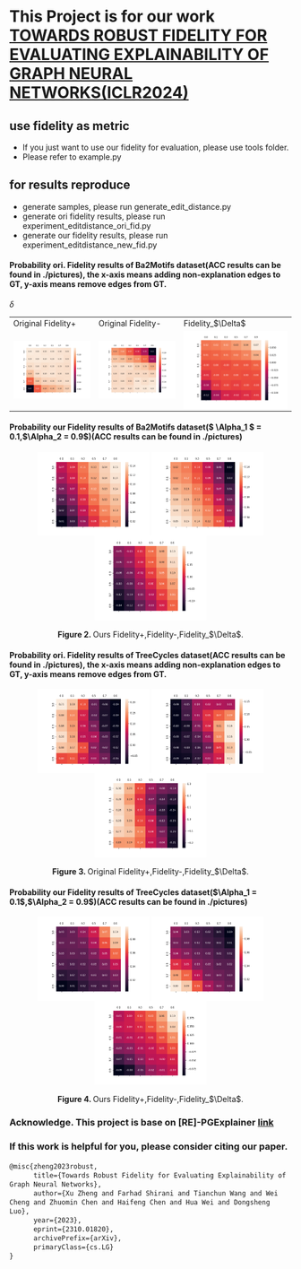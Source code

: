 # This Project is for our work [TOWARDS ROBUST FIDELITY FOR EVALUATING EXPLAINABILITY OF GRAPH NEURAL NETWORKS(ICLR2024)](https://openreview.net/pdf?id=up6hr4hIQH)


## use fidelity as metric
- If you just want to use our fidelity for evaluation, please use tools folder.
- Please refer to example.py

## for results reproduce
- generate samples, please run generate_edit_distance.py
- generate ori fidelity results, please run experiment_editdistance_ori_fid.py
- generate our fidelity results, please run experiment_editdistance_new_fid.py

<!-- ## Continuous Version -->

#### Probability ori. Fidelity results of Ba2Motifs dataset(ACC results can be found in ./pictures), the x-axis means adding non-explanation edges to GT, y-axis means remove edges from GT.

$\delta$

[//]: # (![alt-text-1]&#40;pictures/GNN_ba2_results_ori_fid_1fid_plus prob.png "title-1"&#41; ![alt-text-2]&#40;pictures/GNN_ba2_results_ori_fid_1fid_minus prob.png "title-2"&#41;![alt-text-2]&#40;pictures/GNN_ba2_results_ori_fid_1fid_Delta prob.png "title-2"&#41;)

[//]: # (<center class="ba2">)

[//]: # (<img src="./pictures/GNN_ba2_results_ori_fid_1fid_plus prob.png"  width = "33%" alt="" align=center /> )

[//]: # (<img src="./pictures/GNN_ba2_results_ori_fid_1fid_minus prob.png" width = "33%" alt="" align=center />)

[//]: # (<img src="./pictures/GNN_ba2_results_ori_fid_1fid_Delta prob.png" width = "33%" alt="" align=center />)

[//]: # (<br><br>)

[//]: # (<b>Figure 1. </b> Original Fidelity+,Fidelity-,Fidelity_$\Delta$.)

[//]: # (</center>)

<table>
  <tr>
    <td>Original Fidelity+</td>
     <td>Original Fidelity-</td>
     <td>Fidelity_$\Delta$</td>
  </tr>
  <tr>
    <td><img src="./pictures/GNN_ba2_results_ori_fid_1fid_plus prob.png"  width = "100%" alt="" align=center /> </td>
    <td><img src="./pictures/GNN_ba2_results_ori_fid_1fid_minus prob.png"  width = "100%" alt="" align=center /></td>
    <td><img src="./pictures/GNN_ba2_results_ori_fid_1fid_Delta prob.png"  width = "100%" alt="" align=center /></td>
  </tr>
 </table>


#### Probability our Fidelity results of Ba2Motifs dataset($ \Alpha_1 $ = 0.1,$\Alpha_2 = 0.9$)(ACC results can be found in ./pictures)
<center class="ba2">
<img src="./pictures/GNN_ba2_results_new_fid_0_0_seeds_1_fid_plus prob.png" width = "200" alt="" align=center />
<img src="./pictures/GNN_ba2_results_new_fid_0_0_seeds_1_fid_minus prob.png" width = "200" alt="" align=center />
<img src="./pictures/GNN_ba2_results_new_fid_0_0_seeds_1_fid_Delta prob.png" width = "200" alt="" align=center />
<br><br>
<b>Figure 2. </b> Ours Fidelity+,Fidelity-,Fidelity_$\Delta$.
</center>

#### Probability ori. Fidelity results of TreeCycles dataset(ACC results can be found in ./pictures), the x-axis means adding non-explanation edges to GT, y-axis means remove edges from GT.
<center class="ba2">
<img src="./pictures/GNN_syn3_results_ori_fid_1fid_plus prob.png"  width = "200" alt="" align=center />
<img src="./pictures/GNN_syn3_results_ori_fid_1fid_minus prob.png" width = "200" alt="" align=center />
<img src="./pictures/GNN_syn3_results_ori_fid_1fid_Delta prob.png" width = "200" alt="" align=center />
<br><br>
<b>Figure 3. </b> Original Fidelity+,Fidelity-,Fidelity_$\Delta$.
</center>

#### Probability our Fidelity results of TreeCycles dataset($\Alpha_1 = 0.1$,$\Alpha_2 = 0.9$)(ACC results can be found in ./pictures)
<center class="ba2">
<img src="./pictures/GNN_syn3_results_new_fid_0_0_seeds_1_fid_plus prob.png" width = "200" alt="" align=center />
<img src="./pictures/GNN_syn3_results_new_fid_0_0_seeds_1_fid_minus prob.png" width = "200" alt="" align=center />
<img src="./pictures/GNN_syn3_results_new_fid_0_0_seeds_1_fid_Delta prob.png" width = "200" alt="" align=center />
<br><br>
<b>Figure 4. </b> Ours Fidelity+,Fidelity-,Fidelity_$\Delta$.
</center>


### Acknowledge. This project is base on \[RE\]-PGExplainer [link](https://github.com/LarsHoldijk/RE-ParameterizedExplainerForGraphNeuralNetworks/blob/main/README.md)

### If this work is helpful for you, please consider citing our paper.

```angular2html
@misc{zheng2023robust,
      title={Towards Robust Fidelity for Evaluating Explainability of Graph Neural Networks}, 
      author={Xu Zheng and Farhad Shirani and Tianchun Wang and Wei Cheng and Zhuomin Chen and Haifeng Chen and Hua Wei and Dongsheng Luo},
      year={2023},
      eprint={2310.01820},
      archivePrefix={arXiv},
      primaryClass={cs.LG}
}
```
